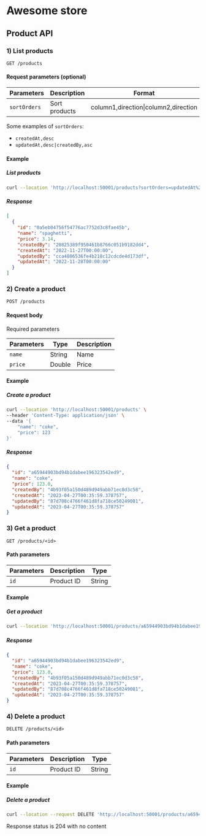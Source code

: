 # Awesome store

## Product API

### 1) List products

```
GET /products
```

#### Request parameters (optional)

| Parameters   | Description   | Format                                   |
|--------------|---------------|------------------------------------------|
| `sortOrders` | Sort products | column1,direction&#124;column2,direction |

Some examples of `sortOrders`:
+ `createdAt,desc`
+ `updatedAt,desc|createdBy,asc`

#### Example

##### List products

```sh
curl --location 'http://localhost:50001/products?sortOrders=updatedAt%2Cdesc%7CcreatedBy%2Casc'
```

##### Response

```json
[
  {
    "id": "0a5eb04756f54776ac7752d3c8fae45b",
    "name": "spaghetti",
    "price": 3.14,
    "createdBy": "20825389f950461b8766c051b9182dd4",
    "createdAt": "2022-11-27T00:00:00",
    "updatedBy": "cca4806536fe4b218c12cdcde4d173df",
    "updatedAt": "2022-11-28T00:00:00"
  }
]
```

### 2) Create a product

```
POST /products
```

#### Request body

Required parameters

| Parameters | Type   | Description |
|------------|--------|-------------|
| `name`     | String | Name        |
| `price`    | Double | Price       |

#### Example

##### Create a product

```sh
curl --location 'http://localhost:50001/products' \
--header 'Content-Type: application/json' \
--data '{
    "name": "coke",
    "price": 123
}'
```

##### Response

```json
{
  "id": "a65944903bd94b1dabee196323542ed9",
  "name": "coke",
  "price": 123.0,
  "createdBy": "4b93f05a150d489d949abb71ec0d3c58",
  "createdAt": "2023-04-27T00:35:59.378757",
  "updatedBy": "87d708c4766f461d8fa718ce50249081",
  "updatedAt": "2023-04-27T00:35:59.378757"
}
```

### 3) Get a product

```
GET /products/<id>
```

#### Path parameters

| Parameters | Description | Type   |
|------------|-------------|--------|
| `id`       | Product ID  | String |

#### Example

##### Get a product

```sh
curl --location 'http://localhost:50001/products/a65944903bd94b1dabee196323542ed9'
```

##### Response

```json
{
  "id": "a65944903bd94b1dabee196323542ed9",
  "name": "coke",
  "price": 123.0,
  "createdBy": "4b93f05a150d489d949abb71ec0d3c58",
  "createdAt": "2023-04-27T00:35:59.378757",
  "updatedBy": "87d708c4766f461d8fa718ce50249081",
  "updatedAt": "2023-04-27T00:35:59.378757"
}
```

### 4) Delete a product

```
DELETE /products/<id>
```

#### Path parameters

| Parameters | Description | Type   |
|------------|-------------|--------|
| `id`       | Product ID  | String |

#### Example

##### Delete a product

```sh
curl --location --request DELETE 'http://localhost:50001/products/a65944903bd94b1dabee196323542ed9'
```

Response status is 204 with no content
